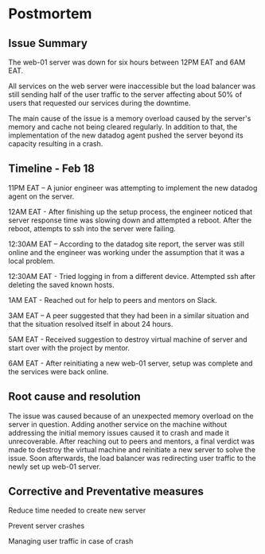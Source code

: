 # Postmortem
## Issue Summary

The web-01 server was down for six hours between 12PM EAT and 6AM EAT.

All services on the web server were inaccessible but the load balancer was still sending half of the user traffic to the server affecting about 50% of users that requested our services during the downtime.

The main cause of the issue is a memory overload caused by the server's memory and cache not being cleared regularly. In addition to that, the implementation of the new datadog agent pushed the server beyond its capacity resulting in a crash.

## Timeline - Feb 18

11PM EAT – A junior engineer was attempting to implement the new datadog agent on the server.

12AM EAT - After finishing up the setup process, the engineer noticed that server response time was slowing down and attempted a reboot. After the reboot, attempts to ssh into the server were failing.

12:30AM EAT – According to the datadog site report, the server was still online and the engineer was working under the assumption that it was a local problem.

12:30AM EAT - Tried logging in from a different device. Attempted ssh after deleting the saved known hosts.

1AM EAT - Reached out for help to peers and mentors on Slack.

3AM EAT – A peer suggested that they had been in a similar situation and that the situation resolved itself in about 24 hours.

5AM EAT - Received suggestion to destroy virtual machine of server and start over with the project by mentor.

6AM EAT - After reinitiating a new web-01 server, setup was complete and the services were back online.

## Root cause and resolution

The issue was caused because of an unexpected memory overload on the server in question. Adding another service on the machine without addressing the initial memory issues caused it to crash and made it unrecoverable. After reaching out to peers and mentors, a final verdict was made to destroy the virtual machine and reinitiate a new server to solve the issue. Soon afterwards, the load balancer was redirecting user traffic to the newly set up web-01 server.

## Corrective and Preventative measures

Reduce time needed to create new server

Prevent server crashes

Managing user traffic in case of crash


